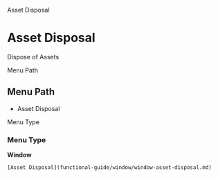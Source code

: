 
Asset Disposal
# Asset Disposal


Dispose of Assets

Menu Path
## Menu Path



- Asset Disposal

Menu Type
### Menu Type

**Window**


```
[Asset Disposal](functional-guide/window/window-asset-disposal.md)
```